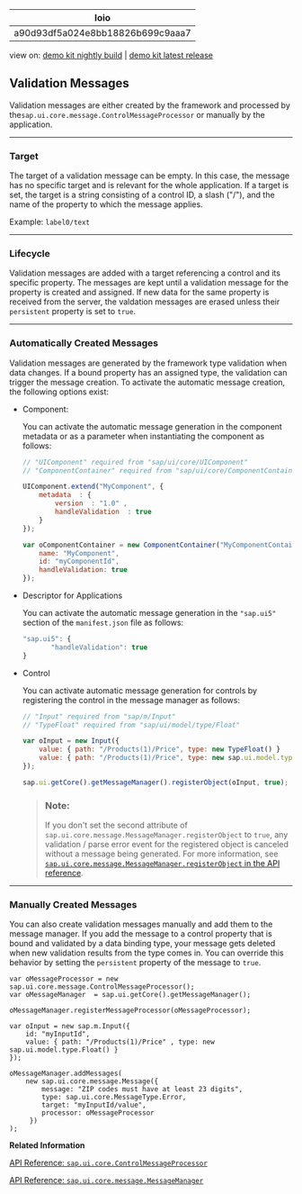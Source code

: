 <!-- loioa90d93df5a024e8bb18826b699c9aaa7 -->

| loio |
| -----|
| a90d93df5a024e8bb18826b699c9aaa7 |

<div id="loio">

view on: [demo kit nightly build](https://openui5nightly.hana.ondemand.com/#/topic/a90d93df5a024e8bb18826b699c9aaa7) | [demo kit latest release](https://openui5.hana.ondemand.com/#/topic/a90d93df5a024e8bb18826b699c9aaa7)</div>

## Validation Messages

Validation messages are either created by the framework and processed by the`sap.ui.core.message.ControlMessageProcessor` or manually by the application.

***

<a name="loioa90d93df5a024e8bb18826b699c9aaa7__section_y31_smj_rhb"/>

### Target

The target of a validation message can be empty. In this case, the message has no specific target and is relevant for the whole application. If a target is set, the target is a string consisting of a control ID, a slash \("/"\), and the name of the property to which the message applies.

Example: `label0/text`

***

<a name="loioa90d93df5a024e8bb18826b699c9aaa7__section_arh_tmj_rhb"/>

### Lifecycle

Validation messages are added with a target referencing a control and its specific property. The messages are kept until a validation message for the property is created and assigned. If new data for the same property is received from the server, the valdation messages are erased unless their `persistent` property is set to `true`.

***

<a name="loioa90d93df5a024e8bb18826b699c9aaa7__section_w2c_jmj_rhb"/>

### Automatically Created Messages

Validation messages are generated by the framework type validation when data changes. If a bound property has an assigned type, the validation can trigger the message creation. To activate the automatic message creation, the following options exist:

-   Component:

    You can activate the automatic message generation in the component metadata or as a parameter when instantiating the component as follows:

    ``` js
    // "UIComponent" required from "sap/ui/core/UIComponent"
    // "ComponentContainer" required from "sap/ui/core/ComponentContainer"
    
    UIComponent.extend("MyComponent", {
        metadata  : {
            version  : "1.0" ,
            handleValidation  : true
        }
    });
    ```

    ``` js
    var oComponentContainer = new ComponentContainer("MyComponentContainer", {
        name: "MyComponent",
        id: "myComponentId",
        handleValidation: true
    });
    ```

-   Descriptor for Applications

    You can activate the automatic message generation in the `"sap.ui5"` section of the `manifest.json` file as follows:

    ``` js
    "sap.ui5": {
           "handleValidation": true
    }
    ```

-   Control

    You can activate automatic message generation for controls by registering the control in the message manager as follows:

    ``` js
    // "Input" required from "sap/m/Input"
    // "TypeFloat" required from "sap/ui/model/type/Float"
    
    var oInput = new Input({
        value: { path: "/Products(1)/Price", type: new TypeFloat() }
        value: { path: "/Products(1)/Price", type: new sap.ui.model.type.Float() }
    });
    
    sap.ui.getCore().getMessageManager().registerObject(oInput, true);
    ```

    > ### Note:  
    > If you don't set the second attribute of `sap.ui.core.message.MessageManager.registerObject` to `true`, any validation / parse error event for the registered object is canceled without a message being generated. For more information, see [`sap.ui.core.message.MessageManager.registerObject` in the API reference](https://openui5.hana.ondemand.com/#/api/sap.ui.core.message.MessageManager/methods/registerObject). 


***

### Manually Created Messages

You can also create validation messages manually and add them to the message manager. If you add the message to a control property that is bound and validated by a data binding type, your message gets deleted when new validation results from the type comes in. You can override this behavior by setting the `persistent` property of the message to `true`.

```true
var oMessageProcessor = new sap.ui.core.message.ControlMessageProcessor();
var oMessageManager  = sap.ui.getCore().getMessageManager();

oMessageManager.registerMessageProcessor(oMessageProcessor);

var oInput = new sap.m.Input({
    id: "myInputId",
    value: { path: "/Products(1)/Price" , type: new sap.ui.model.type.Float() }
});

oMessageManager.addMessages(
    new sap.ui.core.message.Message({
        message: "ZIP codes must have at least 23 digits",
        type: sap.ui.core.MessageType.Error,
        target: "myInputId/value",
        processor: oMessageProcessor
     })
);
```

**Related Information**  


[API Reference: `sap.ui.core.ControlMessageProcessor`](https://openui5.hana.ondemand.com/#docs/api/symbols/sap.ui.core.ControlMessageProcessor.html)

[API Reference: `sap.ui.core.message.MessageManager`](https://openui5.hana.ondemand.com/#docs/api/symbols/sap.ui.core.message.MessageManager.html)

